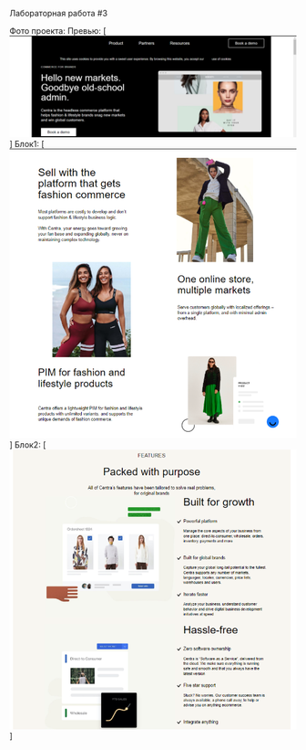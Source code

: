 Лабораторная работа #3

Фото проекта:
Превью:
[![](projectImages/Снимок.PNG)]
Блок1:
[![](projectImages/Снимок1.PNG)]
Блок2:
[![](projectImages/Снимок3.PNG)]